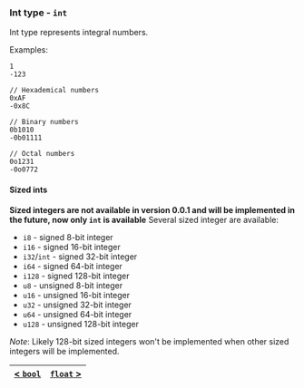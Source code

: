 ### Int type - `int`
Int type represents integral numbers.

Examples:
```
1
-123

// Hexademical numbers
0xAF
-0x8C

// Binary numbers
0b1010
-0b01111

// Octal numbers
0o1231
-0o0772
```

#### Sized ints
**Sized integers are not available in version 0.0.1 and will be implemented in the future, now only `int` is available**
Several sized integer are available:
- `i8` - signed 8-bit integer
- `i16` - signed 16-bit integer
- `i32`/`int` - signed 32-bit integer
- `i64` - signed 64-bit integer
- `i128` - signed 128-bit integer
- `u8` - unsigned 8-bit integer
- `u16` - unsigned 16-bit integer
- `u32` - unsigned 32-bit integer
- `u64` - unsigned 64-bit integer
- `u128` - unsigned 128-bit integer

*Note*: Likely 128-bit sized integers won't be implemented when other sized integers will be implemented.


| [< `bool`](./bool.md) | [`float` >](./float.md) |
|:---:|:---:|
